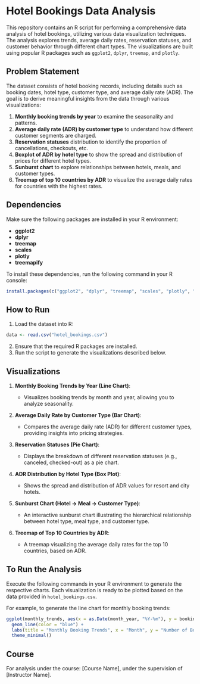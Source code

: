 
# Hotel Bookings Data Analysis

This repository contains an R script for performing a comprehensive data analysis of hotel bookings, utilizing various data visualization techniques. The analysis explores trends, average daily rates, reservation statuses, and customer behavior through different chart types. The visualizations are built using popular R packages such as `ggplot2`, `dplyr`, `treemap`, and `plotly`.

## Problem Statement

The dataset consists of hotel booking records, including details such as booking dates, hotel type, customer type, and average daily rate (ADR). The goal is to derive meaningful insights from the data through various visualizations:

1. **Monthly booking trends by year** to examine the seasonality and patterns.
2. **Average daily rate (ADR) by customer type** to understand how different customer segments are charged.
3. **Reservation statuses** distribution to identify the proportion of cancellations, checkouts, etc.
4. **Boxplot of ADR by hotel type** to show the spread and distribution of prices for different hotel types.
5. **Sunburst chart** to explore relationships between hotels, meals, and customer types.
6. **Treemap of top 10 countries by ADR** to visualize the average daily rates for countries with the highest rates.

## Dependencies

Make sure the following packages are installed in your R environment:

- **ggplot2**
- **dplyr**
- **treemap**
- **scales**
- **plotly**
- **treemapify**

To install these dependencies, run the following command in your R console:

```r
install.packages(c("ggplot2", "dplyr", "treemap", "scales", "plotly", "treemapify"))
```

## How to Run

1. Load the dataset into R:

```r
data <- read.csv("hotel_bookings.csv")
```

2. Ensure that the required R packages are installed.
3. Run the script to generate the visualizations described below.

## Visualizations

1. **Monthly Booking Trends by Year (Line Chart)**: 
   - Visualizes booking trends by month and year, allowing you to analyze seasonality.
   
2. **Average Daily Rate by Customer Type (Bar Chart)**:
   - Compares the average daily rate (ADR) for different customer types, providing insights into pricing strategies.

3. **Reservation Statuses (Pie Chart)**:
   - Displays the breakdown of different reservation statuses (e.g., canceled, checked-out) as a pie chart.

4. **ADR Distribution by Hotel Type (Box Plot)**:
   - Shows the spread and distribution of ADR values for resort and city hotels.

5. **Sunburst Chart (Hotel -> Meal -> Customer Type)**:
   - An interactive sunburst chart illustrating the hierarchical relationship between hotel type, meal type, and customer type.

6. **Treemap of Top 10 Countries by ADR**:
   - A treemap visualizing the average daily rates for the top 10 countries, based on ADR.

## To Run the Analysis

Execute the following commands in your R environment to generate the respective charts. Each visualization is ready to be plotted based on the data provided in `hotel_bookings.csv`.

For example, to generate the line chart for monthly booking trends:

```r
ggplot(monthly_trends, aes(x = as.Date(month_year, "%Y-%m"), y = bookings)) +
  geom_line(color = "blue") +
  labs(title = "Monthly Booking Trends", x = "Month", y = "Number of Bookings") +
  theme_minimal()
```

## Course

For analysis under the course: [Course Name], under the supervision of [Instructor Name].
